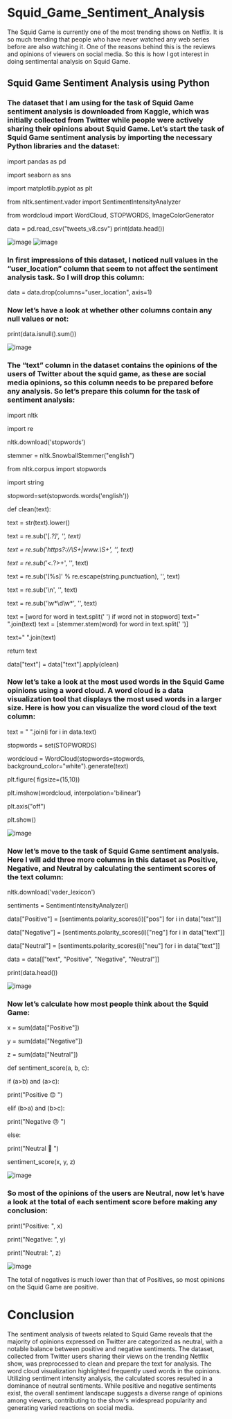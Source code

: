 # Squid_Game_Sentiment_Analysis

The Squid Game is currently one of the most trending shows on Netflix. It is so much trending that people who have never watched any web series before are also watching it. One of the reasons behind this is the reviews and opinions of viewers on social media. So this is how I got interest in doing sentimental analysis on Squid Game.

## Squid Game Sentiment Analysis using Python

### The dataset that I am using for the task of Squid Game sentiment analysis is downloaded from Kaggle, which was initially collected from Twitter while people were actively sharing their opinions about Squid Game. Let’s start the task of Squid Game sentiment analysis by importing the necessary Python libraries and the dataset:

import pandas as pd </p>
import seaborn as sns </p>
import matplotlib.pyplot as plt </p>
from nltk.sentiment.vader import SentimentIntensityAnalyzer </p>
from wordcloud import WordCloud, STOPWORDS, ImageColorGenerator </p>

data = pd.read_csv("tweets_v8.csv")
print(data.head())

![image](https://github.com/KalyanKumarBhogi/Squid_Game_Sentiment_Analysis/assets/144279085/4e4e9506-6224-4724-96b7-6ffcf590c1db)
![image](https://github.com/KalyanKumarBhogi/Squid_Game_Sentiment_Analysis/assets/144279085/c5c10f46-bd06-4026-b6c4-f9dd29cfb598)

### In first impressions of this dataset, I noticed null values in the “user_location” column that seem to not affect the sentiment analysis task. So I will drop this column:

data = data.drop(columns="user_location", axis=1) </p>

### Now let’s have a look at whether other columns contain any null values or not:

print(data.isnull().sum()) </p>

![image](https://github.com/KalyanKumarBhogi/Squid_Game_Sentiment_Analysis/assets/144279085/6521f33b-d1eb-44b5-a3e9-8cf0d4efa78f)

### The “text” column in the dataset contains the opinions of the users of Twitter about the squid game, as these are social media opinions, so this column needs to be prepared before any analysis. So let’s prepare this column for the task of sentiment analysis:

import nltk  </p>
import re  </p>
nltk.download('stopwords')  </p>
stemmer = nltk.SnowballStemmer("english")  </p>
from nltk.corpus import stopwords  </p>
import string  </p>
stopword=set(stopwords.words('english')) </p>

def clean(text):  </p>
    text = str(text).lower()  </p>
    text = re.sub('\[.*?\]', '', text)  </p>
    text = re.sub('https?://\S+|www\.\S+', '', text)  </p>
    text = re.sub('<.*?>+', '', text)  </p>
    text = re.sub('[%s]' % re.escape(string.punctuation), '', text) </p>
    text = re.sub('\n', '', text)  </p>
    text = re.sub('\w*\d\w*', '', text) </p>
    text = [word for word in text.split(' ') if word not in stopword]
    text=" ".join(text)
    text = [stemmer.stem(word) for word in text.split(' ')] </p>
    text=" ".join(text)  </p>
    return text  </p>
data["text"] = data["text"].apply(clean)  </p>

### Now let’s take a look at the most used words in the Squid Game opinions using a word cloud. A word cloud is a data visualization tool that displays the most used words in a larger size. Here is how you can visualize the word cloud of the text column:

text = " ".join(i for i in data.text)  </p>
stopwords = set(STOPWORDS) </p>
wordcloud = WordCloud(stopwords=stopwords, background_color="white").generate(text) </p>
plt.figure( figsize=(15,10)) </p>
plt.imshow(wordcloud, interpolation='bilinear')  </p>
plt.axis("off") </p>
plt.show() </p>

![image](https://github.com/KalyanKumarBhogi/Squid_Game_Sentiment_Analysis/assets/144279085/f9758240-98fe-4696-a6ac-fed3705058fd)

### Now let’s move to the task of Squid Game sentiment analysis. Here I will add three more columns in this dataset as Positive, Negative, and Neutral by calculating the sentiment scores of the text column:

nltk.download('vader_lexicon') </p>
sentiments = SentimentIntensityAnalyzer() </p>
data["Positive"] = [sentiments.polarity_scores(i)["pos"] for i in data["text"]] </p>
data["Negative"] = [sentiments.polarity_scores(i)["neg"] for i in data["text"]] </p>
data["Neutral"] = [sentiments.polarity_scores(i)["neu"] for i in data["text"]] </p>
data = data[["text", "Positive", "Negative", "Neutral"]] </p>
print(data.head()) </p>

![image](https://github.com/KalyanKumarBhogi/Squid_Game_Sentiment_Analysis/assets/144279085/b2be0781-9f0a-401f-a666-96424f7e0146)

### Now let’s calculate how most people think about the Squid Game:

x = sum(data["Positive"]) </p>
y = sum(data["Negative"]) </p>
z = sum(data["Neutral"]) </p>

def sentiment_score(a, b, c): </p>
    if (a>b) and (a>c):  </p>
        print("Positive 😊 ") </p>
    elif (b>a) and (b>c): </p>
        print("Negative 😠 ") </p>
    else: </p>
        print("Neutral 🙂 ") </p>
sentiment_score(x, y, z) </p>

![image](https://github.com/KalyanKumarBhogi/Squid_Game_Sentiment_Analysis/assets/144279085/7a22ea22-4bcd-4f91-8082-814c91b9ba3f)

### So most of the opinions of the users are Neutral, now let’s have a look at the total of each sentiment score before making any conclusion:
print("Positive: ", x) </p>
print("Negative: ", y) </p>
print("Neutral: ", z) </p>

![image](https://github.com/KalyanKumarBhogi/Squid_Game_Sentiment_Analysis/assets/144279085/10c875c8-ba4f-40be-8ff0-bddeae162b7c)

The total of negatives is much lower than that of Positives, so most opinions on the Squid Game are positive.

# Conclusion
The sentiment analysis of tweets related to Squid Game reveals that the majority of opinions expressed on Twitter are categorized as neutral, with a notable balance between positive and negative sentiments. The dataset, collected from Twitter users sharing their views on the trending Netflix show, was preprocessed to clean and prepare the text for analysis. The word cloud visualization highlighted frequently used words in the opinions. Utilizing sentiment intensity analysis, the calculated scores resulted in a dominance of neutral sentiments. While positive and negative sentiments exist, the overall sentiment landscape suggests a diverse range of opinions among viewers, contributing to the show's widespread popularity and generating varied reactions on social media.
